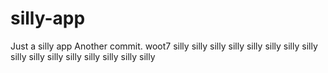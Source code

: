 # silly-app
Just a silly app
Another commit.
woot7
silly
silly
silly
silly
silly
silly
silly
silly
silly
silly
silly
silly
silly
silly
silly
silly
